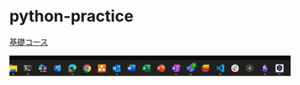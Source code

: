 # python-practice

[基礎コース](python-practice/basic/基礎コース.md)

![](attachments/Pasted%20image%2020250507121250.png)